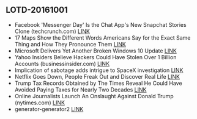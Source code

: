 ## LOTD-20161001

-  Facebook 'Messenger Day' Is the Chat App's New Snapchat Stories Clone  (techcrunch.com)  [LINK](https://news.slashdot.org/story/16/09/30/2217229/facebook-messenger-day-is-the-chat-apps-new-snapchat-stories-clone)
- 17 Maps Show the Different Words Americans Say for the Exact Same Thing and How They Pronounce Them [LINK](http://ijr.com/2014/12/214125-17-maps-show-different-ways-americans-divided-pronounce-words-words-say/)
- Microsoft Delivers Yet Another Broken Windows 10 Update [LINK](https://www.thurrott.com/windows/windows-10/81659/microsoft-delivers-yet-another-broken-windows-10-update)
- Yahoo Insiders Believe Hackers Could Have Stolen Over 1 Billion Accounts  (businessinsider.com)  [LINK](https://developers.slashdot.org/story/16/10/01/0549241/yahoo-insiders-believe-hackers-could-have-stolen-over-1-billion-accounts)
- Implication of sabotage adds intrigue to SpaceX investigation [LINK](https://www.washingtonpost.com/business/economy/implication-of-sabotage-adds-intrigue-to-spacex-investigation/2016/09/30/5bb60514-874c-11e6-a3ef-f35afb41797f_story.html)
- Netflix Goes Down, People Freak Out and Discover Real Life [LINK](https://entertainment.slashdot.org/story/16/10/01/210206/netflix-goes-down-people-freak-out-and-discover-real-life)
- Trump Tax Records Obtained by The Times Reveal He Could Have Avoided Paying Taxes for Nearly Two Decades [LINK](http://mobile.nytimes.com/2016/10/02/us/politics/donald-trump-taxes.html)
-  Online Journalists Launch An Onslaught Against Donald Trump  (nytimes.com)  [LINK](https://politics.slashdot.org/story/16/10/02/0330258/online-journalists-launch-an-onslaught-against-donald-trump)
- generator-generator2 [LINK](https://urosjarc.github.io/generator-generator2/)